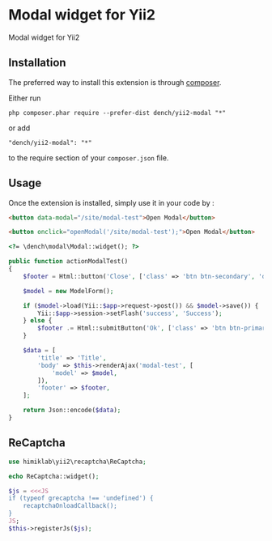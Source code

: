 Modal widget for Yii2
=====================
Modal widget for Yii2

Installation
------------

The preferred way to install this extension is through [composer](http://getcomposer.org/download/).

Either run

```
php composer.phar require --prefer-dist dench/yii2-modal "*"
```

or add

```
"dench/yii2-modal": "*"
```

to the require section of your `composer.json` file.


Usage
-----

Once the extension is installed, simply use it in your code by  :

```html
<button data-modal="/site/modal-test">Open Modal</button>

<button onclick="openModal('/site/modal-test');">Open Modal</button>

<?= \dench\modal\Modal::widget(); ?>
```
```php
public function actionModalTest()
{
    $footer = Html::button('Close', ['class' => 'btn btn-secondary', 'data-dismiss' => 'modal']);

    $model = new ModelForm();

    if ($model->load(Yii::$app->request->post()) && $model->save()) {
        Yii::$app->session->setFlash('success', 'Success');
    } else {
        $footer .= Html::submitButton('Ok', ['class' => 'btn btn-primary']);
    }

    $data = [
        'title' => 'Title',
        'body' => $this->renderAjax('modal-test', [
            'model' => $model,
        ]),
        'footer' => $footer,
    ];

    return Json::encode($data);
}
```

ReCaptcha
-----
```php
use himiklab\yii2\recaptcha\ReCaptcha;

echo ReCaptcha::widget();

$js = <<<JS
if (typeof grecaptcha !== 'undefined') {
    recaptchaOnloadCallback();
}
JS;
$this->registerJs($js);
```